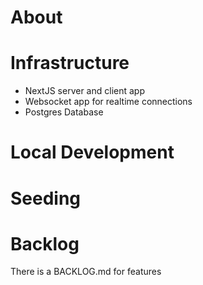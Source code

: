 # About


# Infrastructure
- NextJS server and client app
- Websocket app for realtime connections
- Postgres Database

# Local Development

# Seeding

# Backlog
There is a BACKLOG.md for features